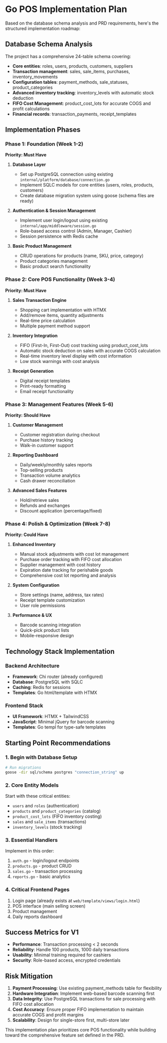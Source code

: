 # Go POS Implementation Plan

Based on the database schema analysis and PRD requirements, here's the structured implementation roadmap:

## Database Schema Analysis

The project has a comprehensive 24-table schema covering:
- **Core entities**: roles, users, products, customers, suppliers
- **Transaction management**: sales, sale_items, purchases, inventory_movements  
- **Configuration tables**: payment_methods, sale_statuses, product_categories
- **Advanced inventory tracking**: inventory_levels with automatic stock deduction
- **FIFO Cost Management**: product_cost_lots for accurate COGS and profit calculations
- **Financial records**: transaction_payments, receipt_templates

## Implementation Phases

### Phase 1: Foundation (Week 1-2)
**Priority: Must Have**

1. **Database Layer**
   - Set up PostgreSQL connection using existing `internal/platform/database/connection.go`
   - Implement SQLC models for core entities (users, roles, products, customers)
   - Create database migration system using goose (schema files are ready)

2. **Authentication & Session Management**
   - Implement user login/logout using existing `internal/app/middleware/session.go`
   - Role-based access control (Admin, Manager, Cashier)
   - Session persistence with Redis cache

3. **Basic Product Management**
   - CRUD operations for products (name, SKU, price, category)
   - Product categories management
   - Basic product search functionality

### Phase 2: Core POS Functionality (Week 3-4)
**Priority: Must Have**

1. **Sales Transaction Engine**
   - Shopping cart implementation with HTMX
   - Add/remove items, quantity adjustments
   - Real-time price calculation
   - Multiple payment method support

2. **Inventory Integration**
   - FIFO (First-In, First-Out) cost tracking using product_cost_lots
   - Automatic stock deduction on sales with accurate COGS calculation
   - Real-time inventory level display with cost information
   - Low stock warnings with cost analysis

3. **Receipt Generation**
   - Digital receipt templates
   - Print-ready formatting
   - Email receipt functionality

### Phase 3: Management Features (Week 5-6)
**Priority: Should Have**

1. **Customer Management**
   - Customer registration during checkout
   - Purchase history tracking
   - Walk-in customer support

2. **Reporting Dashboard**
   - Daily/weekly/monthly sales reports
   - Top-selling products
   - Transaction volume analytics
   - Cash drawer reconciliation

3. **Advanced Sales Features**
   - Hold/retrieve sales
   - Refunds and exchanges
   - Discount application (percentage/fixed)

### Phase 4: Polish & Optimization (Week 7-8)
**Priority: Could Have**

1. **Enhanced Inventory**
   - Manual stock adjustments with cost lot management
   - Purchase order tracking with FIFO cost allocation
   - Supplier management with cost history
   - Expiration date tracking for perishable goods
   - Comprehensive cost lot reporting and analysis

2. **System Configuration**
   - Store settings (name, address, tax rates)
   - Receipt template customization
   - User role permissions

3. **Performance & UX**
   - Barcode scanning integration
   - Quick-pick product lists
   - Mobile-responsive design

## Technology Stack Implementation

### Backend Architecture
- **Framework**: Chi router (already configured)
- **Database**: PostgreSQL with SQLC
- **Caching**: Redis for sessions
- **Templates**: Go html/template with HTMX

### Frontend Stack
- **UI Framework**: HTMX + TailwindCSS
- **JavaScript**: Minimal jQuery for barcode scanning
- **Templates**: Go templ for type-safe templates

## Starting Point Recommendations

### 1. Begin with Database Setup
```bash
# Run migrations
goose -dir sql/schema postgres "connection_string" up
```

### 2. Core Entity Models
Start with these critical entities:
- `users` and `roles` (authentication)
- `products` and `product_categories` (catalog)
- `product_cost_lots` (FIFO inventory costing)
- `sales` and `sale_items` (transactions)
- `inventory_levels` (stock tracking)

### 3. Essential Handlers
Implement in this order:
1. `auth.go` - login/logout endpoints
2. `products.go` - product CRUD
3. `sales.go` - transaction processing
4. `reports.go` - basic analytics

### 4. Critical Frontend Pages
1. Login page (already exists at `web/template/views/login.html`)
2. POS interface (main selling screen)
3. Product management
4. Daily reports dashboard

## Success Metrics for V1

- **Performance**: Transaction processing < 2 seconds
- **Reliability**: Handle 100 products, 1000 daily transactions
- **Usability**: Minimal training required for cashiers
- **Security**: Role-based access, encrypted credentials

## Risk Mitigation

1. **Payment Processing**: Use existing payment_methods table for flexibility
2. **Hardware Integration**: Implement web-based barcode scanning first
3. **Data Integrity**: Use PostgreSQL transactions for sale processing with FIFO cost allocation
4. **Cost Accuracy**: Ensure proper FIFO implementation to maintain accurate COGS and profit margins
5. **Scalability**: Design for single-store first, multi-store later

This implementation plan prioritizes core POS functionality while building toward the comprehensive feature set defined in the PRD.